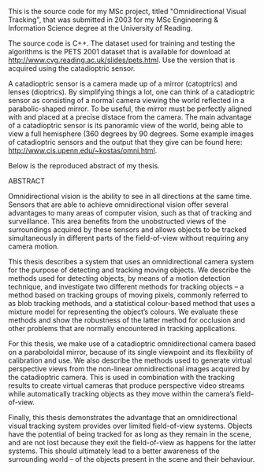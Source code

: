 This is the source code for my MSc project, titled "Omnidirectional Visual Tracking", that was submitted 
in 2003 for my MSc Engineering & Information Science degree at the University of Reading.

The source code is C++. The dataset used for training and testing the algorithms is the PETS 2001 dataset 
that is available for download at http://www.cvg.reading.ac.uk/slides/pets.html. Use the version that is
acquired using the catadioptric sensor.

A catadioptric sensor is a camera made up of a mirror (catoptrics) and lenses (dioptrics). By simplifying things
a lot, one can think of a catadioptric sensor as consisting of a normal camera viewing the world reflected in a 
parabolic-shaped mirror. To be useful, the mirror must be perfectly aligned with and placed at a precise distace 
from the camera. The main advantage of a catadioptric sensor is its panoramic view of the world, being able to
view a full hemisphere (360 degrees by 90 degrees. Some example images of catadioptric sensors and the output 
that they give can be found here: http://www.cis.upenn.edu/~kostas/omni.html.

Below is the reproduced abstract of my thesis.

ABSTRACT

Omnidirectional vision is the ability to see in all directions at the same time. Sensors 
that are able to achieve omnidirectional vision offer several advantages to many areas 
of computer vision, such as that of tracking and surveillance. This area benefits from 
the unobstructed views of the surroundings acquired by these sensors and allows 
objects to be tracked simultaneously in different parts of the field-of-view without 
requiring any camera motion. 

This thesis describes a system that uses an omnidirectional camera system for the 
purpose of detecting and tracking moving objects. We describe the methods used for 
detecting objects, by means of a motion detection technique, and investigate two 
different methods for tracking objects – a method based on tracking groups of moving 
pixels, commonly referred to as blob tracking methods, and a statistical colour-based 
method that uses a mixture model for representing the object’s colours. We evaluate 
these methods and show the robustness of the latter method for occlusion and other 
problems that are normally encountered in tracking applications. 

For this thesis, we make use of a catadioptric omnidirectional camera based on a 
paraboloidal mirror, because of its single viewpoint and its flexibility of calibration 
and use. We also describe the methods used to generate virtual perspective views 
from the non-linear omnidirectional images acquired by the catadioptric camera. This 
is used in combination with the tracking results to create virtual cameras that produce 
perspective video streams while automatically tracking objects as they move within 
the camera’s field-of-view.

Finally, this thesis demonstrates the advantage that an omnidirectional visual tracking 
system provides over limited field-of-view systems. Objects have the potential of 
being tracked for as long as they remain in the scene, and are not lost because they 
exit the field-of-view as happens for the latter systems. This should ultimately lead to 
a better awareness of the surrounding world – of the objects present in the scene and 
their behaviour.
